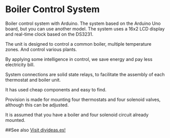# Boiler Control System

Boiler control system with Arduino.
The system based on the Arduino Uno board, but you can use another model. The system uses a 16x2 LCD display and real-time clock based on the DS3231.

The unit is designed to control a common boiler, multiple temperature zones. And control various plants.

By applying some intelligence in control, we save energy and pay less electricity bill.

System connections are solid state relays, to facilitate the assembly of each thermostat and boiler unit.

It has used cheap components and easy to find.

Provision is made for mounting four thermostats and four solenoid valves, although this can be adjusted.

It is assumed that you have a boiler and four solenoid circuit already mounted.

##See also
[Visit diyideas.es!](https://diyideas.es)
